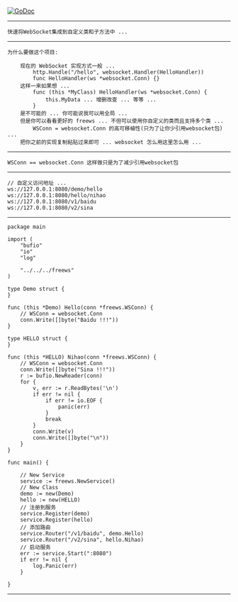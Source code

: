 <a href="https://godoc.org/github.com/nulijiabei/freews"><img src="https://godoc.org/github.com/nulijiabei/freews?status.svg" alt="GoDoc"></a>

-------------

	快速将WebSocket集成到自定义类和子方法中 ...

-------------

	为什么要做这个项目:
	
		现在的 WebSocket 实现方式一般 ...
			http.Handle("/hello", websocket.Handler(HelloHandler))
			func HelloHandler(ws *websocket.Conn) {}
		这样一来如果想 ...
			func (this *MyClass) HelloHandler(ws *websocket.Conn) {
				this.MyData ... 增删改查 ... 等等 ...
			} 
		是不可能的 ... 你可能说我可以用全局 ... 
		但是你可以看看更好的 freews ... 不但可以使用你自定义的类而且支持多个类 ...
			WSConn = websocket.Conn 的高可移植性(只为了让你少引用websocket包) ... 
		把你之前的实现复制粘贴过来即可 ... websocket 怎么用这里怎么用 ...

-------------

	WSConn == websocket.Conn 这样做只是为了减少引用websocket包

-------------

	// 自定义访问地址 ...
	ws://127.0.0.1:8080/demo/hello
	ws://127.0.0.1:8080/hello/nihao
	ws://127.0.0.1:8080/v1/baidu
	ws://127.0.0.1:8080/v2/sina

-------------

	package main
	
	import (
		"bufio"
		"io"
		"log"
	
		"../../../freews"
	)
	
	type Demo struct {
	}
	
	func (this *Demo) Hello(conn *freews.WSConn) {
		// WSConn = websocket.Conn
		conn.Write([]byte("Baidu !!!"))
	}
	
	type HELLO struct {
	}
	
	func (this *HELLO) Nihao(conn *freews.WSConn) {
		// WSConn = websocket.Conn
		conn.Write([]byte("Sina !!!"))
		r := bufio.NewReader(conn)
		for {
			v, err := r.ReadBytes('\n')
			if err != nil {
				if err != io.EOF {
					panic(err)
				}
				break
			}
			conn.Write(v)
			conn.Write([]byte("\n"))
		}
	}
	
	func main() {
	
		// New Service
		service := freews.NewService()
		// New Class
		demo := new(Demo)
		hello := new(HELLO)
		// 注册到服务
		service.Register(demo)
		service.Register(hello)
		// 添加路由
		service.Router("/v1/baidu", demo.Hello)
		service.Router("/v2/sina", hello.Nihao)
		// 启动服务
		err := service.Start(":8080")
		if err != nil {
			log.Panic(err)
		}
		
	}

-------------